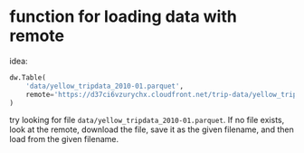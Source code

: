 # function for loading data with remote

idea:

```python
dw.Table(
    'data/yellow_tripdata_2010-01.parquet',
    remote='https://d37ci6vzurychx.cloudfront.net/trip-data/yellow_tripdata_2010-01.parquet',
)
```

try looking for file `data/yellow_tripdata_2010-01.parquet`. If no file exists, look at the remote, download the file, save it as the given filename, and then load from the given filename.